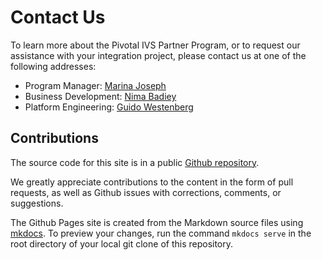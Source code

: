 # Contact Us

To learn more about the Pivotal IVS Partner Program, or to request
our assistance with your integration project, please contact us at
one of the following addresses:

- Program Manager: [Marina Joseph](mailto:mjoseph@pivotal.io)
- Business Development: [Nima Badiey](mailto:nbadiey@pivotal.io)
- Platform Engineering: [Guido Westenberg](mailto:gwestenberg@pivotal.io)

## Contributions

The source code for this site is in a public
[Github repository](https://github.com/cf-platform-eng/isv-portal).

We greatly appreciate contributions to the content in the form of pull
requests, as well as Github issues with corrections, comments, or
suggestions.

The Github Pages site is created from the Markdown source files using
[mkdocs](http://www.mkdocs.org/). To preview your changes, run the
command `mkdocs serve` in the root directory of your local git clone
of this repository.
